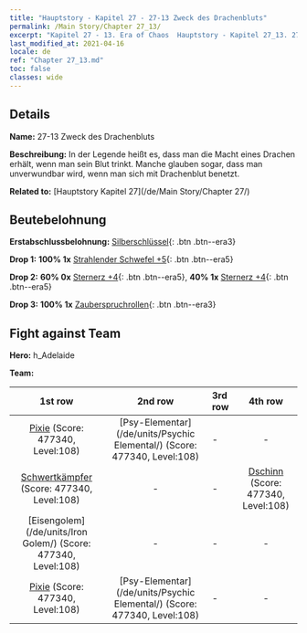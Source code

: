 ```yaml
---
title: "Hauptstory - Kapitel 27 - 27-13 Zweck des Drachenbluts"
permalink: /Main Story/Chapter 27_13/
excerpt: "Kapitel 27 - 13. Era of Chaos  Hauptstory - Kapitel 27_13. 27-13 Zweck des Drachenbluts"
last_modified_at: 2021-04-16
locale: de
ref: "Chapter 27_13.md"
toc: false
classes: wide
---
```


## Details

 **Name:** 27-13 Zweck des Drachenbluts

 **Beschreibung:** In der Legende heißt es, dass man die Macht eines Drachen erhält, wenn man sein Blut trinkt. Manche glauben sogar, dass man unverwundbar wird, wenn man sich mit Drachenblut benetzt.

 **Related to:** [Hauptstory Kapitel 27](/de/Main Story/Chapter 27/)

## Beutebelohnung

 **Erstabschlussbelohnung:** [Silberschlüssel](/de/Items/con_693/){: .btn .btn--era3}

 **Drop 1:** **100% 1x** [Strahlender Schwefel +5](/de/Items/mat_99/){: .btn .btn--era5}

 **Drop 2:** **60% 0x** [Sternerz +4](/de/Items/mat_89/){: .btn .btn--era5}, **40% 1x** [Sternerz +4](/de/Items/mat_89/){: .btn .btn--era5}

 **Drop 3:** **100% 1x** [Zauberspruchrollen](/de/Items/con_694/){: .btn .btn--era3}


## Fight against Team
 **Hero:** h_Adelaide

 **Team:**


  | 1st row | 2nd row | 3rd row | 4th row |
  |:----:|:----:|:----|:----:|
  | [Pixie](/de/units/Sprite/) (Score: 477340, Level:108)  | [Psy-Elementar](/de/units/Psychic Elemental/) (Score: 477340, Level:108)  | - | - |
  | [Schwertkämpfer](/de/units/Swordsman/) (Score: 477340, Level:108)  | - | - | [Dschinn](/de/units/Genie/) (Score: 477340, Level:108)  |
  | [Eisengolem](/de/units/Iron Golem/) (Score: 477340, Level:108)  | - | - | - |
  | [Pixie](/de/units/Sprite/) (Score: 477340, Level:108)  | [Psy-Elementar](/de/units/Psychic Elemental/) (Score: 477340, Level:108)  | - | - |


